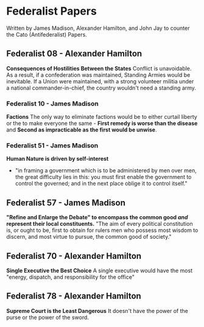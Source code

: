 # Federalist Papers
Written by James Madison, Alexander Hamilton, and John Jay to counter the Cato (Antifederalist) Papers.

## Federalist 08 - Alexander Hamilton
**Consequences of Hostilities Between the States**
Conflict is unavoidable. As a result, if a confederation was maintained, Standing Armies would be inevitable. If a Union were maintained, with a strong volunteer militia under a national commander-in-chief, the country wouldn't need a standing army.

### Federalist 10 - James Madison
**Factions**
The only way to eliminate factions would be to either curtail liberty or the to make everyone the same - **First remedy is worse than the disease** and **Second as impracticable as the first would be unwise**.

### Federalist 51 - James Madison
**Human Nature is driven by self-interest**
- "in framing a government which is to be administered by men over men, the great difficulty lies in this: you must first enable the government to control the governed; and in the next place oblige it to control itself." 

## Federalist 57 - James Madison
**"Refine and Enlarge the Debate" to encompass the common good *and* represent their local constituents.**
"The aim of every political constitution is, or ought to be, first to obtain for rulers men who possess most wisdom to discern, and most virtue to pursue, the common good of society."

## Federalist 70 - Alexander Hamilton
**Single Executive the Best Choice**
A single executive would have the most "energy, dispatch, and responsibility for the office"

## Federalist 78 - Alexander Hamilton
**Supreme Court is the Least Dangerous**
It doesn't have the power of the purse or the power of the sword.